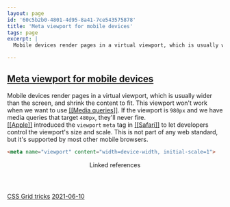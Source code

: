 ```yaml
---
layout: page
id: '60c5b2b0-4801-4d95-8a41-7ce543575878'
title: 'Meta viewport for mobile devices'
tags: page
excerpt: |
  Mobile devices render pages in a virtual viewport, which is usually wider than the screen, and shrink the content to fit. This viewport won't work when we want to use [[Media queries]]. If the viewport is 980px and we have media queries that target 480px, they'll never fire.

---
```

  
<h2 class="text-3xl font-semibold mb-4"><a class="rounded-sm focus:outline-none focus:ring-2 focus:ring-offset-2 dark:focus:ring-offset-gray-900 dark:focus:ring-pink-400 focus:ring-pink-700" href="/pages/meta-viewport-for-mobile-devices">Meta viewport for mobile devices</a></h2>

<div class="space-y-3">
<div class="element-block ml-0"><div class="flex-1">Mobile devices render pages in a virtual viewport, which is usually wider than the screen, and shrink the content to fit. This viewport won't work when we want to use <a class="text-teal-700 dark:text-teal-400 rounded-sm group focus:outline-none focus:ring-2 focus:ring-offset-2 dark:focus:ring-offset-gray-900 dark:focus:ring-pink-400 focus:ring-pink-700" href="/pages/media-queries"><span class="text-gray-300 dark:text-gray-500 group-hover:text-teal-900">[[</span>Media queries<span class="text-gray-300 dark:text-gray-500 group-hover:text-teal-900">]]</span></a>. If the viewport is <code>980px</code> and we have media queries that target <code>480px</code>, they'll never fire.</div></div>

<div class="element-block ml-0"><div class="flex-1"><a class="text-teal-700 dark:text-teal-400 rounded-sm group focus:outline-none focus:ring-2 focus:ring-offset-2 dark:focus:ring-offset-gray-900 dark:focus:ring-pink-400 focus:ring-pink-700" href="/pages/apple"><span class="text-gray-300 dark:text-gray-500 group-hover:text-teal-900">[[</span>Apple<span class="text-gray-300 dark:text-gray-500 group-hover:text-teal-900">]]</span></a> introduced the <code>viewport</code> <code>meta</code> tag in <a class="text-teal-700 dark:text-teal-400 rounded-sm group focus:outline-none focus:ring-2 focus:ring-offset-2 dark:focus:ring-offset-gray-900 dark:focus:ring-pink-400 focus:ring-pink-700" href="/pages/safari"><span class="text-gray-300 dark:text-gray-500 group-hover:text-teal-900">[[</span>Safari<span class="text-gray-300 dark:text-gray-500 group-hover:text-teal-900">]]</span></a> to let developers control the viewport's size and scale. This is not part of any web standard, but it's supported by most other mobile browsers.</div></div>

<div class="element-block ml-0"><div class="flex-1">

```html
<meta name="viewport" content="width=device-width, initial-scale=1">
```

</div></div>
</div>


<section class="mt-8 space-y-2">
<header class="text-gray-500 dark:text-gray-400">Linked references</header>
<a class="block bg-gray-100 dark:bg-gray-800 p-4 rounded text-teal-700 dark:text-teal-400 focus:outline-none focus:ring-2 focus:ring-offset-2 dark:focus:ring-offset-gray-900 focus:ring-teal-700 dark:focus:ring-teal-400 hover:ring-2 hover:ring-offset-2 dark:hover:ring-offset-gray-900 dark:hover:ring-teal-400 hover:ring-teal-700" href="/pages/css-grid-tricks">CSS Grid tricks</a>
<a class="block bg-gray-100 dark:bg-gray-800 p-4 rounded text-teal-700 dark:text-teal-400 focus:outline-none focus:ring-2 focus:ring-offset-2 dark:focus:ring-offset-gray-900 focus:ring-teal-700 dark:focus:ring-teal-400 hover:ring-2 hover:ring-offset-2 dark:hover:ring-offset-gray-900 dark:hover:ring-teal-400 hover:ring-teal-700" href="/journals/2021-06-10">2021-06-10</a>
  </section>
